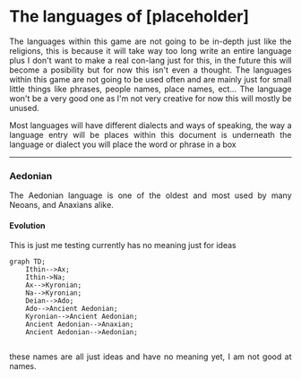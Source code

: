 <h1 align="left">The languages of [placeholder]</h1>

<p align="justify">The languages within this game are not going to be in-depth just like the religions, this is because it will take way too long write an entire language plus I don't want to make a real con-lang just for this, in the future this will become a posibility but for now this isn't even a thought. The languages within this game are not going to be used often and are mainly just for small little things like phrases, people names, place names, ect... The language won't be a very good one as I'm not very creative for now this will mostly be unused.</p>

<p align="justify">Most languages will have different dialects and ways of speaking, the way a language entry will be places within this document is underneath the language or dialect you will place the word or phrase in a box</p>


---------------------------------------------------------------
<h3>Aedonian</h3>
<p align="justify">The Aedonian language is one of the oldest and most used by many Neoans, and Anaxians alike.</p>



<h4>Evolution</h4>
<p>This is just me testing currently has no meaning just for ideas </p>

```mermaid
graph TD;
    Ithin-->Ax;
    Ithin->Na;
    Ax-->Kyronian;
    Na-->Kyronian;
    Deian-->Ado;
    Ado-->Ancient Aedonian;
    Kyronian-->Ancient Aedonian;
    Ancient Aedonian-->Anaxian;
    Ancient Aedonian-->Aedonian;


```

<p align="justify">these names are all just ideas and have no meaning yet, I am not good at names.</p>
<p align="justify"></p>